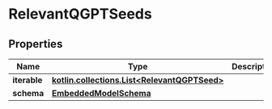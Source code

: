 
# RelevantQGPTSeeds

## Properties
Name | Type | Description | Notes
------------ | ------------- | ------------- | -------------
**iterable** | [**kotlin.collections.List&lt;RelevantQGPTSeed&gt;**](RelevantQGPTSeed.md) |  | 
**schema** | [**EmbeddedModelSchema**](EmbeddedModelSchema.md) |  |  [optional]



